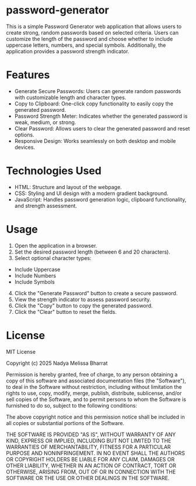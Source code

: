 # password-generator

This is a simple Password Generator web application that allows users to create strong, random passwords based on selected criteria. Users can customize the length of the password and choose whether to include uppercase letters, numbers, and special symbols. Additionally, the application provides a password strength indicator.

# Features

- Generate Secure Passwords: Users can generate random passwords with customizable length and character types.
- Copy to Clipboard: One-click copy functionality to easily copy the generated password.
- Password Strength Meter: Indicates whether the generated password is weak, medium, or strong.
- Clear Password: Allows users to clear the generated password and reset options.
- Responsive Design: Works seamlessly on both desktop and mobile devices.

# Technologies Used

- HTML: Structure and layout of the webpage.
- CSS: Styling and UI design with a modern gradient background.
- JavaScript: Handles password generation logic, clipboard functionality, and strength assessment.

# Usage

1) Open the application in a browser.
2) Set the desired password length (between 6 and 20 characters).
3) Select optional character types:
 - Include Uppercase
 - Include Numbers
 - Include Symbols
4) Click the "Generate Password" button to create a secure password.
5) View the strength indicator to assess password security.
6) Click the "Copy" button to copy the generated password.
7) Click the "Clear" button to reset the fields.

# License

MIT License

Copyright (c) 2025 Nadya Melissa Bharrat

Permission is hereby granted, free of charge, to any person obtaining a copy of this software and associated documentation files (the "Software"), to deal in the Software without restriction, including without limitation the rights to use, copy, modify, merge, publish, distribute, sublicense, and/or sell copies of the Software, and to permit persons to whom the Software is furnished to do so, subject to the following conditions:

The above copyright notice and this permission notice shall be included in all copies or substantial portions of the Software.

THE SOFTWARE IS PROVIDED "AS IS", WITHOUT WARRANTY OF ANY KIND, EXPRESS OR IMPLIED, INCLUDING BUT NOT LIMITED TO THE WARRANTIES OF MERCHANTABILITY, FITNESS FOR A PARTICULAR PURPOSE AND NONINFRINGEMENT. IN NO EVENT SHALL THE AUTHORS OR COPYRIGHT HOLDERS BE LIABLE FOR ANY CLAIM, DAMAGES OR OTHER LIABILITY, WHETHER IN AN ACTION OF CONTRACT, TORT OR OTHERWISE, ARISING FROM, OUT OF OR IN CONNECTION WITH THE SOFTWARE OR THE USE OR OTHER DEALINGS IN THE SOFTWARE.
